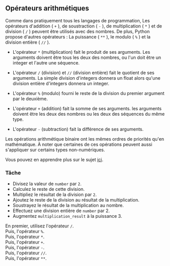 ## Opérateurs arithmétiques

Comme dans pratiquement tous les langages de programmation, Les opérateurs d'addition ( `+` ),
de soustraction ( `-` ), de multiplication ( `*` ) et de division ( `/` ) peuvent être utilisés avec des nombres.
De plus, Python propose d'autres opérateurs : La puissance ( `**` ), le modulo ( `%` ) et la division entière ( `//` ).

- L'opérateur `*` (multiplication) fait le produit de ses arguments. Les arguments doivent être tous les deux des nombres, 
ou l'un doit être un integer et l'autre une séquence.
  
- L'opérateur `/` (division) et `//` (division entière) fait le quotient de ses arguments. 
  La simple division d'integers donnera un float alors qu'une division entière d'integers donnera un integer.
  
- L'opérateur `%` (modulo) fourni le reste de la division du premier argument par le deuxième.

- L'opérateur `+` (addition) fait la somme de ses arguments. 
  les arguments doivent être les deux des nombres ou les deux des séquences du même type.
  
- L'opérateur `-` (subtraction) fait la différence de ses arguments.

Les opérations arithmétique binaire ont les mêmes ordres de priorités qu'en mathématique.
À noter que certaines de ces opérations peuvent aussi s'appliquer sur certains types non-numériques.

Vous pouvez en apprendre plus sur le sujet <a href="https://docs.python.org/3/reference/expressions.html#binary-arithmetic-operations">ici</a>.
### Tâche
 - Divisez la valeur de `number` par `2`.
 - Calculez le reste de cette division.
 - Multipliez le résultat de la division par `2`.
 - Ajoutez le reste de la division au résultat de la multiplication.
 - Soustrayez le résultat de la multiplication au nombre.
 - Effectuez une division entière de `number` par 2.
 - Augmentez `multiplication_result` à la puissance 3.

<div class='hint'>En premier, utilisez l'opérateur <code>/</code>.</div>
<div class='hint'>Puis, l'opérateur <code>%</code>.</div>
<div class='hint'>Puis, l'opérateur <code>*</code>.</div>
<div class='hint'>Puis, l'opérateur <code>+</code>.</div>
<div class='hint'>Puis, l'opérateur <code>-</code>.</div>
<div class='hint'>Puis, l'opérateur <code>//</code>.</div>
<div class='hint'>Puis, l'opérateur <code>**</code>.</div>
